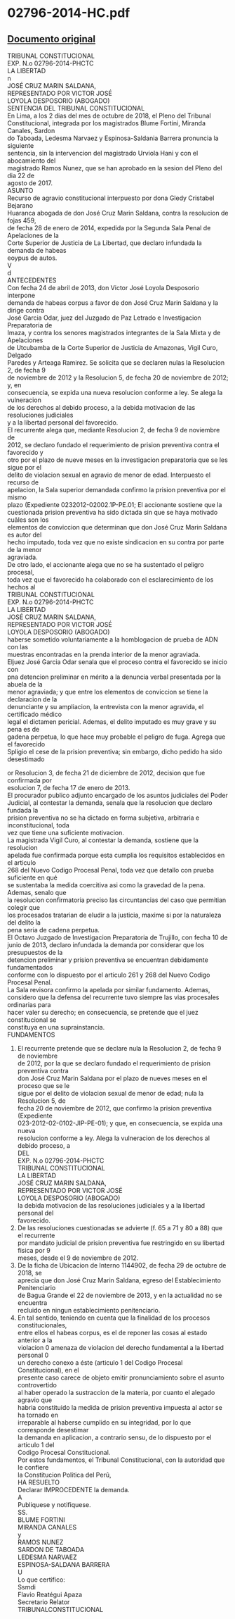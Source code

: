 
02796-2014-HC.pdf
=================
  
[Documento original](https://tc.gob.pe/jurisprudencia/2018/02796-2014-HC.pdf)  
---  
TRIBUNAL CONSTITUCIONAL  
EXP. N.o 02796-2014-PHCTC  
LA LIBERTAD  
n  
JOSÉ CRUZ MARIN SALDANA,  
REPRESENTADO POR VICTOR JOSÉ  
LOYOLA DESPOSORIO (ABOGADO)  
SENTENCIA DEL TRIBUNAL CONSTITUCIONAL  
En Lima, a los 2 dias del mes de octubre de 2018, el Pleno del Tribunal  
Constitucional, integrada por los magistrados Blume Fortini, Miranda Canales, Sardon  
do Taboada, Ledesma Narvaez y Espinosa-Saldania Barrera pronuncia la siguiente  
sentencia, sin la intervencion del magistrado Urviola Hani y con el abocamiento del  
magistrado Ramos Nunez, que se han aprobado en la sesion del Pleno del dia 22 de  
agosto de 2017.  
ASUNTO  
Recurso de agravio constitucional interpuesto por dona Gledy Cristabel Bejarano  
Huaranca abogada de don José Cruz Marin Saldana, contra la resolucion de fojas 459,  
de fecha 28 de enero de 2014, expedida por la Segunda Sala Penal de Apelaciones de la  
Corte Superior de Justicia de La Libertad, que declaro infundada la demanda de habeas  
eoypus de autos.  
V  
d  
ANTECEDENTES  
Con fecha 24 de abril de 2013, don Victor José Loyola Desposorio interpone  
demanda de habeas corpus a favor de don José Cruz Marin Saldana y la dirige contra  
José Garcia Odar, juez del Juzgado de Paz Letrado e Investigacion Preparatoria de  
Imaza, y contra los senores magistrados integrantes de la Sala Mixta y de Apelaciones  
de Utcubamba de la Corte Superior de Justicia de Amazonas, Vigil Curo, Delgado  
Paredes y Arteaga Ramirez. Se solicita que se declaren nulas la Resolucion 2, de fecha 9  
de noviembre de 2012 y la Resolucion 5, de fecha 20 de noviembre de 2012; y, en  
consecuencia, se expida una nueva resolucion conforme a ley. Se alega la vulneracion  
de los derechos al debido proceso, a la debida motivacion de las resoluciones judiciales  
y a la libertad personal del favorecido.  
El recurrente alega que, mediante Resolucion 2, de fecha 9 de noviembre de  
2012, se declaro fundado el requerimiento de prision preventiva contra el favorecido y  
otro por el plazo de nueve meses en la investigacion preparatoria que se les sigue por el  
delito de violacion sexual en agravio de menor de edad. Interpuesto el recurso de  
apelacion, la Sala superior demandada confirmo la prision preventiva por el mismo  
plazo (Expediente 0232012-02002.1P-PE.01; El accionante sostiene que la  
cuestionada prision preventiva ha sido dictada sin que se haya motivado cuâles son los  
elementos de conviccion que determinan que don José Cruz Marin Saldana es autor del  
hecho imputado, toda vez que no existe sindicacion en su contra por parte de la menor  
agraviada.  
De otro lado, el accionante alega que no se ha sustentado el peligro procesal,  
toda vez que el favorecido ha colaborado con el esclarecimiento de los hechos al  
TRIBUNAL CONSTITUCIONAL  
EXP. N.o 02796-2014-PHCTC  
LA LIBERTAD  
JOSÉ CRUZ MARIN SALDANA,  
REPRESENTADO POR VICTOR JOSÉ  
LOYOLA DESPOSORIO (ABOGADO)  
haberse sometido voluntariamente a la homblogacion de prueba de ADN con las  
muestras encontradas en la prenda interior de la menor agraviada.  
Eljuez José Garcia Odar senala que el proceso contra el favorecido se inicio con  
pna detencion preliminar en mérito a la denuncia verbal presentada por la abuela de la  
menor agraviada; y que entre los elementos de conviccion se tiene la declaracion de la  
denunciante y su ampliacion, la entrevista con la menor agravida, el certificado médico  
legal el dictamen pericial. Ademas, el delito imputado es muy grave y su pena es de  
gadena perpetua, lo que hace muy probable el peligro de fuga. Agrega que el favorecido  
Spligio el cese de la prision preventiva; sin embargo, dicho pedido ha sido desestimado  
  
or Resolucion 3, de fecha 21 de diciembre de 2012, decision que fue confirmada por  
esolucion 7, de fecha 17 de enero de 2013.  
El procurador publico adjunto encargado de los asuntos judiciales del Poder  
Judicial, al contestar la demanda, senala que la resolucion que declaro fundada la  
prision preventiva no se ha dictado en forma subjetiva, arbitraria e inconstitucional, toda  
vez que tiene una suficiente motivacion.  
La magistrada Vigil Curo, al contestar la demanda, sostiene que la resolucion  
apelada fue confirmada porque esta cumplia los requisitos establecidos en el articulo  
268 del Nuevo Codigo Procesal Penal, toda vez que detallo con prueba suficiente en qué  
se sustentaba la medida coercitiva asi como la gravedad de la pena. Ademas, senalo que  
la resolucion confirmatoria preciso las circuntancias del caso que permitian colegir que  
los procesados tratarian de eludir a la justicia, maxime si por la naturaleza del delito la  
pena seria de cadena perpetua.  
El Octavo Juzgado de Investigacion Preparatoria de Trujillo, con fecha 10 de  
junio de 2013, declaro infundada la demanda por considerar que los presupuestos de la  
detencion preliminar y prision preventiva se encuentran debidamente fundamentados  
conforme con lo dispuesto por el articulo 261 y 268 del Nuevo Codigo Procesal Penal.  
La Sala revisora confirmo la apelada por similar fundamento. Ademas,  
considero que la defensa del recurrente tuvo siempre las vias procesales ordinarias para  
hacer valer su derecho; en consecuencia, se pretende que el juez constitucional se  
constituya en una suprainstancia.  
FUNDAMENTOS  
1. El recurrente pretende que se declare nula la Resolucion 2, de fecha 9 de noviembre  
de 2012, por la que se declaro fundado el requerimiento de prision preventiva contra  
don José Cruz Marin Saldana por el plazo de nueves meses en el proceso que se le  
sigue por el delito de violacion sexual de menor de edad; nula la Resolucion 5, de  
fecha 20 de noviembre de 2012, que confirmo la prision preventiva (Expediente  
023-2012-02-0102-JIP-PE-01); y que, en consecuencia, se expida una nueva  
resolucion conforme a ley. Alega la vulneracion de los derechos al debido proceso, a  
DEL  
EXP. N.o 02796-2014-PHCTC  
TRIBUNAL CONSTITUCIONAL  
LA LIBERTAD  
JOSÉ CRUZ MARIN SALDANA,  
REPRESENTADO POR VICTOR JOSÉ  
LOYOLA DESPOSORIO (ABOGADO)  
la debida motivacion de las resoluciones judiciales y a la libertad personal del  
favorecido.  
2. De las resoluciones cuestionadas se advierte (f. 65 a 71 y 80 a 88) que el recurrente  
por mandato judicial de prision preventiva fue restringido en su libertad fisica por 9  
meses, desde el 9 de noviembre de 2012.  
3. De la ficha de Ubicacion de Interno 1144902, de fecha 29 de octubre de 2018, se  
aprecia que don José Cruz Marin Saldana, egreso del Establecimiento Penitenciario  
de Bagua Grande el 22 de noviembre de 2013, y en la actualidad no se encuentra  
recluido en ningun establecimiento penitenciario.  
4. En tal sentido, teniendo en cuenta que la finalidad de los procesos constitucionales,  
entre ellos el habeas corpus, es el de reponer las cosas al estado anterior a la  
violacion 0 amenaza de violacion del derecho fundamental a la libertad personal 0  
un derecho conexo a éste (articulo 1 del Codigo Procesal Constitucional), en el  
presente caso carece de objeto emitir pronunciamiento sobre el asunto controvertido  
al haber operado la sustraccion de la materia, por cuanto el alegado agravio que  
habria constituido la medida de prision preventiva impuesta al actor se ha tornado en  
irreparable al haberse cumplido en su integridad, por lo que corresponde desestimar  
la demanda en aplicacion, a contrario sensu, de lo dispuesto por el articulo 1 del  
Codigo Procesal Constitucional.  
Por estos fundamentos, el Tribunal Constitucional, con la autoridad que le confiere  
la Constitucion Politica del Perû,  
HA RESUELTO  
Declarar IMPROCEDENTE la demanda.  
A  
Publiquese y notifiquese.  
SS.  
BLUME FORTINI  
MIRANDA CANALES  
y  
RAMOS NUNEZ  
SARDON DE TABOADA  
LEDESMA NARVAEZ  
ESPINOSA-SALDANA BARRERA  
U  
Lo que certifico:  
Ssmdi  
Flavio Reatégui Apaza  
Secretario Relator  
TRIBUNALCONSTITUCIONAL